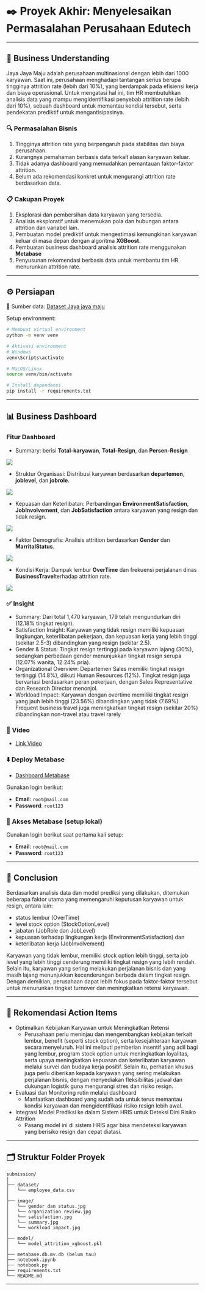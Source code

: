 # ✒️ Proyek Akhir: Menyelesaikan Permasalahan Perusahaan Edutech

---

## 🚀 Business Understanding

Jaya Jaya Maju adalah perusahaan multinasional dengan lebih dari 1000 karyawan. Saat ini, perusahaan menghadapi tantangan serius berupa tingginya attrition rate (lebih dari 10%), yang berdampak pada efisiensi kerja dan biaya operasional. Untuk mengatasi hal ini, tim HR membutuhkan analisis data yang mampu mengidentifikasi penyebab attrition rate (lebih dari 10%), sebuah dashboard untuk memantau kondisi tersebut, serta pendekatan prediktif untuk mengantisipasinya.

### 🔍 Permasalahan Bisnis

1. Tingginya attrition rate yang berpengaruh pada stabilitas dan biaya perusahaan.
2. Kurangnya pemahaman berbasis data terkait alasan karyawan keluar.
3. Tidak adanya dashboard yang memudahkan pemantauan faktor-faktor attrition.
4. Belum ada rekomendasi konkret untuk mengurangi attrition rate berdasarkan data.

### 📋 Cakupan Proyek

1. Eksplorasi dan pembersihan data karyawan yang tersedia.
2. Analisis eksploratif untuk menemukan pola dan hubungan antara attrition dan variabel lain.
3. Pembuatan model prediktif untuk mengestimasi kemungkinan karyawan keluar di masa depan dengan algoritma **XGBoost**.
4. Pembuatan business dashboard analisis attrition rate menggunakan **Metabase**
5. Penyusunan rekomendasi berbasis data untuk membantu tim HR menurunkan attrition rate.

---

## ⚙️ Persiapan

📂 Sumber data: [Dataset Jaya jaya maju](https://github.com/dicodingacademy/dicoding_dataset/blob/main/employee/employee_data.csv)

Setup environment:

```bash
# Membuat virtual environment
python -m venv venv

# Aktivasi environment
# Windows
venv\Scripts\activate

# MacOS/Linux
source venv/bin/activate

# Install dependensi
pip install -r requirements.txt

```

---

## 📊 Business Dashboard

### Fitur Dashboard
- Summary: berisi **Total-karyawan**, **Total-Resign**, dan **Persen-Resign**

![](https://github.com/7z1x/Belajar-Penerapan-Data-Science/blob/60630c1f308820c24cb27521f6c2dde8f5f5b66e/image/summary.jpg)

- Struktur Organisasi: Distribusi karyawan berdasarkan **departemen**, **joblevel**, dan **jobrole**.

![](https://github.com/7z1x/Belajar-Penerapan-Data-Science/blob/60630c1f308820c24cb27521f6c2dde8f5f5b66e/image/organization%20review.jpg)

- Kepuasan dan Keterlibatan: Perbandingan **EnvironmentSatisfaction**, **JobInvolvement**, dan **JobSatisfaction** antara karyawan yang resign dan tidak resign.

![](https://github.com/7z1x/Belajar-Penerapan-Data-Science/blob/60630c1f308820c24cb27521f6c2dde8f5f5b66e/image/satisfaction.jpg)

- Faktor Demografis: Analisis attrition berdasarkan **Gender** dan **MarritalStatus**.

![](https://github.com/7z1x/Belajar-Penerapan-Data-Science/blob/60630c1f308820c24cb27521f6c2dde8f5f5b66e/image/gender%20dan%20status.jpg)

- Kondisi Kerja: Dampak lembur **OverTime** dan frekuensi perjalanan dinas **BusinessTravel**terhadap attrition rate.

![](https://github.com/7z1x/Belajar-Penerapan-Data-Science/blob/60630c1f308820c24cb27521f6c2dde8f5f5b66e/image/workload%20impact.jpg)

### ✅ Insight

- Summary: Dari total 1,470 karyawan, 179 telah mengundurkan diri (12.18% tingkat resign).
- Satisfaction Insight: Karyawan yang tidak resign memiliki kepuasan lingkungan, keterlibatan pekerjaan, dan kepuasan kerja yang lebih tinggi (sekitar 2.5-3) dibandingkan yang resign (sekitar 2.5).
- Gender & Status: Tingkat resign tertinggi pada karyawan lajang (30%), sedangkan perbedaan gender menunjukkan tingkat resign serupa (12.07% wanita, 12.24% pria).
- Organizational Overview: Departemen Sales memiliki tingkat resign tertinggi (14.8%), diikuti Human Resources (12%). Tingkat resign juga bervariasi berdasarkan peran pekerjaan, dengan Sales Representative dan Research Director menonjol.
- Workload Impact: Karyawan dengan overtime memiliki tingkat resign yang jauh lebih tinggi (23.56%) dibandingkan yang tidak (7.69%). Frequent business travel juga meningkatkan tingkat resign (sekitar 20%) dibandingkan non-travel atau travel rarely

### 🎥 Video
- [Link Video](https://drive.google.com/drive/folders/1mX5Y9gvlK_skZWqvj-7X08D04j3LlFDA?usp=sharing)

### ⬇️ Deploy Metabase
- [Dashboard Metabase](https://metabase.turu.eu.org/dashboard/2-jaya-jaya-maju-zulfahmi)

Gunakan login berikut:
  - **Email**: `root@mail.com`
  - **Password**: `root123`

### 🔐 Akses Metabase (setup lokal)

Gunakan login berikut saat pertama kali setup:

- **Email**: `root@mail.com`
- **Password**: `root123`
  
---

## 🌟 Conclusion
Berdasarkan analisis data dan model prediksi yang dilakukan, ditemukan beberapa faktor utama yang memengaruhi keputusan karyawan untuk resign, antara lain: 
- status lembur (OverTime)
- level stock option (StockOptionLevel)
- jabatan (JobRole dan JobLevel)
- kepuasan terhadap lingkungan kerja (EnvironmentSatisfaction) dan
- keterlibatan kerja (JobInvolvement)
  
Karyawan yang tidak lembur, memiliki stock option lebih tinggi, serta job level yang lebih tinggi cenderung memiliki tingkat resign yang lebih rendah. Selain itu, karyawan yang sering melakukan perjalanan bisnis dan yang masih lajang menunjukkan kecenderungan berbeda dalam tingkat resign. Dengan demikian, perusahaan dapat lebih fokus pada faktor-faktor tersebut untuk menurunkan tingkat turnover dan meningkatkan retensi karyawan.

---

## 🎯 Rekomendasi Action Items

- Optimalkan Kebijakan Karyawan untuk Meningkatkan Retensi
  - Perusahaan perlu meninjau dan mengembangkan kebijakan terkait lembur, benefit (seperti stock option), serta kesejahteraan karyawan secara menyeluruh. Hal ini meliputi pemberian insentif yang adil bagi yang lembur, program stock option untuk meningkatkan loyalitas, serta upaya meningkatkan kepuasan dan keterlibatan karyawan melalui survei dan budaya kerja positif. Selain itu, perhatian khusus juga perlu diberikan kepada karyawan yang sering melakukan perjalanan bisnis, dengan menyediakan fleksibilitas jadwal dan dukungan logistik guna mengurangi stres dan risiko resign.
- Evaluasi dan Monitoring rutin melalui dashboard
  - Manfaatkan dashboard yang sudah ada untuk terus memantau kondisi karyawan dan mengidentifikasi risiko resign lebih awal.
- Integrasi Model Prediksi ke dalam Sistem HRIS untuk Deteksi Dini Risiko Attrition
  - Pasang model ini di sistem HRIS agar bisa mendeteksi karyawan yang berisiko resign dan cepat diatasi.
 
---
 
## 🗂️ Struktur Folder Proyek

```
submission/
│
├── dataset/
│   └── employee_data.csv
│
├── image/
│   └── gender dan status.jpg
│   └── organization review.jpg
│   └── satisfaction.jpg
│   └── summary.jpg
│   └── workload impact.jpg
│ 
├── model/
│   └── model_attrition_xgboost.pkl
│
├── metabase.db.mv.db (belum tau)
├── notebook.ipynb
├── notebook.py
├── requirements.txt
└── README.md
```

---

